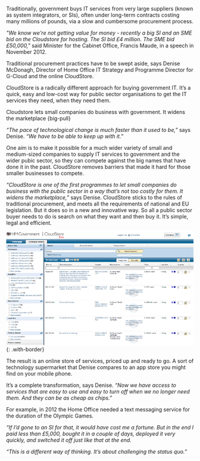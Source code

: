 Traditionally, government buys IT services from very large suppliers (known as system integrators, or SIs), often under long-term contracts costing many millions of pounds, via a slow and cumbersome procurement process.

*"We know we're not getting value for money - recently a big SI and an SME bid on the Cloudstore for hosting. The SI bid £4 million. The SME bid £50,000,"* said Minister for the Cabinet Office, Francis Maude, in a speech in November 2012.

Traditional procurement practices have to be swept aside, says Denise McDonagh, Director of Home Office IT Strategy and Programme Director for G-Cloud and the online CloudStore.

CloudStore is a radically different approach for buying government IT. It’s a quick, easy and low-cost way for public sector organisations to get the IT services they need, when they need them.

Cloudstore lets small companies do business with government. It widens the marketplace
{big-pull}

*“The pace of technological change is much faster than it used to be,”* says Denise. *“We have to be able to keep up with it.”*

One aim is to make it possible for a much wider variety of small and medium-sized companies to supply IT services to government and the wider pubic sector, so they can compete against the big names that have done it in the past. CloudStore removes barriers that made it hard for those smaller businesses to compete.

*“CloudStore is one of the first programmes to let small companies do business with the public sector in a way that’s not too costly for them. It widens the marketplace,”* says Denise. CloudStore sticks to the rules of traditional procurement, and meets all the requirements of national and EU legislation. But it does so in a new and innovative way.
So all a public sector buyer needs to do is search on what they want and then buy it. It’s simple, legal and efficient.

![CloudStore](/assets/images/strategy/case-studies/procurement/procurement--cloudstore.png)
{: .with-border}

The result is an online store of services, priced up and ready to go. A sort of technology supermarket that Denise compares to an app store you might find on your mobile phone.

It’s a complete transformation, says Denise. *“Now we have access to services that are easy to use and easy to turn off when we no longer need them. And they can be as cheap as chips.”*

For example, in 2012 the Home Office needed a text messaging service for the duration of the Olympic Games. 

*“If I’d gone to an SI for that, it would have cost me a fortune. But in the end I paid less than £5,000, bought it in a couple of days, deployed it very quickly, and switched it off just like that at the end.*

*“This is a different way of thinking. It’s about challenging the status quo.”*
